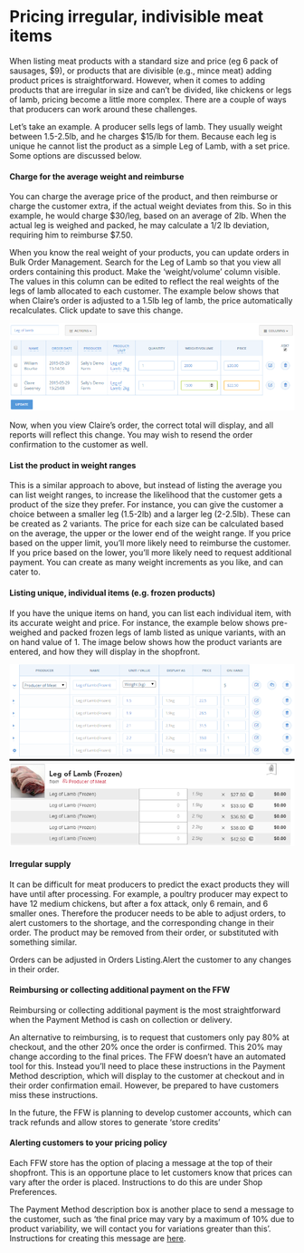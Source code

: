 # Pricing irregular, indivisible meat items

When listing meat products with a standard size and price \(eg 6 pack of sausages, $9\), or products that are divisible \(e.g., mince meat\) adding product prices is straightforward. However, when it comes to adding products that are irregular in size and can’t be divided, like chickens or legs of lamb, pricing become a little more complex. There are a couple of ways that producers can work around these challenges.

Let’s take an example. A producer sells legs of lamb. They usually weight between 1.5-2.5lb, and he charges $15/lb for them. Because each leg is unique he cannot list the product as a simple Leg of Lamb, with a set price. Some options are discussed below.

#### Charge for the average weight and reimburse

You can charge the average price of the product, and then reimburse or charge the customer extra, if the actual weight deviates from this. So in this example, he would charge $30/leg, based on an average of 2lb. When the actual leg is weighed and packed, he may calculate a 1/2 lb deviation, requiring him to reimburse $7.50.

When you know the real weight of your products, you can update orders in Bulk Order Management. Search for the Leg of Lamb so that you view all orders containing this product. Make the ‘weight/volume’ column visible. The values in this column can be edited to reflect the real weights of the legs of lamb allocated to each customer. The example below shows that when Claire’s order is adjusted to a 1.5lb leg of lamb, the price automatically recalculates. Click update to save this change.

![](/assets/42-PriceIrregular-1-Change-to-order-weightvolume_old.png)

Now, when you view Claire’s order, the correct total will display, and all reports will reflect this change. You may wish to resend the order confirmation to the customer as well.

#### List the product in weight ranges

This is a similar approach to above, but instead of listing the average you can list weight ranges, to increase the likelihood that the customer gets a product of the size they prefer. For instance, you can give the customer a choice between a smaller leg \(1.5-2lb\) and a larger leg \(2-2.5lb\). These can be created as 2 variants. The price for each size can be calculated based on the average, the upper or the lower end of the weight range. If you price based on the upper limit, you’ll more likely need to reimburse the customer. If you price based on the lower, you’ll more likely need to request additional payment. You can create as many weight increments as you like, and can cater to.

#### Listing unique, individual items \(e.g. frozen products\)

If you have the unique items on hand, you can list each individual item, with its accurate weight and price. For instance, the example below shows pre-weighed and packed frozen legs of lamb listed as unique variants, with an on hand value of 1. The image below shows how the product variants are entered, and how they will display in the shopfront.

![](/assets/42-PriceIrregular-2-Leg-of-lamb-example_old.png)

#### Irregular supply

It can be difficult for meat producers to predict the exact products they will have until after processing. For example, a poultry producer may expect to have 12 medium chickens, but after a fox attack, only 6 remain, and 6 smaller ones. Therefore the producer needs to be able to adjust orders, to alert customers to the shortage, and the corresponding change in their order. The product may be removed from their order, or substituted with something similar.

Orders can be adjusted in Orders Listing.Alert the customer to any changes in their order.

#### Reimbursing or collecting additional payment on the FFW

Reimbursing or collecting additional payment is the most straightforward when the Payment Method is cash on collection or delivery.

An alternative to reimbursing, is to request that customers only pay 80% at checkout, and the other 20% once the order is confirmed. This 20% may change according to the final prices. The FFW doesn’t have an automated tool for this. Instead you’ll need to place these instructions in the Payment Method description, which will display to the customer at checkout and in their order confirmation email. However, be prepared to have customers miss these instructions.

In the future, the FFW is planning to develop customer accounts, which can track refunds and allow stores to generate ‘store credits’

#### Alerting customers to your pricing policy

Each FFW store has the option of placing a message at the top of their shopfront. This is an opportune place to let customers know that prices can vary after the order is placed. Instructions to do this are under Shop Preferences.

The Payment Method description box is another place to send a message to the customer, such as ‘the final price may vary by a maximum of 10% due to product variability, we will contact you for variations greater than this’. Instructions for creating this message are [here](/payment-methods-2.md).


